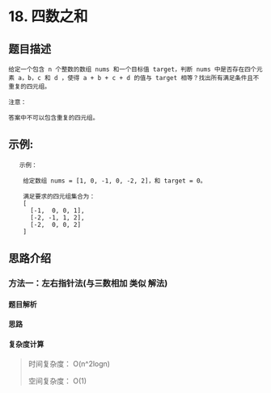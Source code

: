 # 18. 四数之和

## 题目描述

    给定一个包含 n 个整数的数组 nums 和一个目标值 target，判断 nums 中是否存在四个元素 a，b，c 和 d ，使得 a + b + c + d 的值与 target 相等？找出所有满足条件且不重复的四元组。

    注意：

    答案中不可以包含重复的四元组。


## 示例:
```
   示例：

    给定数组 nums = [1, 0, -1, 0, -2, 2]，和 target = 0。

    满足要求的四元组集合为：
    [
      [-1,  0, 0, 1],
      [-2, -1, 1, 2],
      [-2,  0, 0, 2]
    ]
```

## 思路介绍

### 方法一：左右指针法(与三数相加 类似 解法)

#### 题目解析


#### 思路


   
#### 复杂度计算

> 时间复杂度： O(n^2logn)
> 
> 空间复杂度： O(1)

